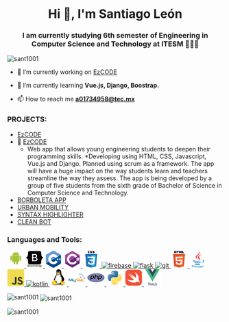 <h1 align="center">Hi 👋, I'm Santiago León</h1>
<h3 align="center">I am currently studying 6th semester of Engineering in Computer Science and Technology at ITESM 👨‍🎓🐏</h3>

<p align="left"> <img src="https://komarev.com/ghpvc/?username=sant1001&label=Profile%20views&color=0e75b6&style=flat" alt="sant1001" /> </p>

- 🔭 I’m currently working on [EzCODE](https://github.com/Juanllanos19/Ezcode)

- 🌱 I’m currently learning **Vue.js, Django, Boostrap.**

- 📫 How to reach me **a01734958@tec.mx**

<h3 align="left">PROJECTS:</h3>
<p align="left"></p>

- [EzCODE](https://github.com/Juanllanos19/Ezcode)
- 🔭 [EzCODE](https://github.com/Juanllanos19/Ezcode)
  - Web app that allows young engineering students to deepen their programming skills.
      *Developing using HTML, CSS, Javascript, Vue.js and Django.
      Planned using  scrum as a framework.
      The app will have a huge impact on the way students learn and teachers streamline the way they assess.
      The app is being developed by a group of five students from the sixth grade of Bachelor of Science in Computer Science and Technology.
- [BORBOLETA APP](https://github.com/RobinSpoiler/AppBorboleta)
- [URBAN MOBILITY](https://Santi001@bitbucket.org/santi001/proyectointegrador)
- [SYNTAX HIGHLIGHTER](https://Santi001@bitbucket.org/santi001/actividad-integradora-3.4-resaltador-de-sintaxis-evidencia-de)
- [CLEAN BOT](https://Santi001@bitbucket.org/santi001/actividadintegradora)

<h3 align="left">Languages and Tools:</h3>
<p align="left"> <a href="https://developer.android.com" target="_blank" rel="noreferrer"> <img src="https://raw.githubusercontent.com/devicons/devicon/master/icons/android/android-original-wordmark.svg" alt="android" width="40" height="40"/> </a> <a href="https://getbootstrap.com" target="_blank" rel="noreferrer"> <img src="https://raw.githubusercontent.com/devicons/devicon/master/icons/bootstrap/bootstrap-plain-wordmark.svg" alt="bootstrap" width="40" height="40"/> </a> <a href="https://www.w3schools.com/cpp/" target="_blank" rel="noreferrer"> <img src="https://raw.githubusercontent.com/devicons/devicon/master/icons/cplusplus/cplusplus-original.svg" alt="cplusplus" width="40" height="40"/> </a> <a href="https://www.w3schools.com/cs/" target="_blank" rel="noreferrer"> <img src="https://raw.githubusercontent.com/devicons/devicon/master/icons/csharp/csharp-original.svg" alt="csharp" width="40" height="40"/> </a> <a href="https://www.w3schools.com/css/" target="_blank" rel="noreferrer"> <img src="https://raw.githubusercontent.com/devicons/devicon/master/icons/css3/css3-original-wordmark.svg" alt="css3" width="40" height="40"/> </a> <a href="https://firebase.google.com/" target="_blank" rel="noreferrer"> <img src="https://www.vectorlogo.zone/logos/firebase/firebase-icon.svg" alt="firebase" width="40" height="40"/> </a> <a href="https://flask.palletsprojects.com/" target="_blank" rel="noreferrer"> <img src="https://www.vectorlogo.zone/logos/pocoo_flask/pocoo_flask-icon.svg" alt="flask" width="40" height="40"/> </a> <a href="https://git-scm.com/" target="_blank" rel="noreferrer"> <img src="https://www.vectorlogo.zone/logos/git-scm/git-scm-icon.svg" alt="git" width="40" height="40"/> </a> <a href="https://www.w3.org/html/" target="_blank" rel="noreferrer"> <img src="https://raw.githubusercontent.com/devicons/devicon/master/icons/html5/html5-original-wordmark.svg" alt="html5" width="40" height="40"/> </a> <a href="https://www.java.com" target="_blank" rel="noreferrer"> <img src="https://raw.githubusercontent.com/devicons/devicon/master/icons/java/java-original.svg" alt="java" width="40" height="40"/> </a> <a href="https://developer.mozilla.org/en-US/docs/Web/JavaScript" target="_blank" rel="noreferrer"> <img src="https://raw.githubusercontent.com/devicons/devicon/master/icons/javascript/javascript-original.svg" alt="javascript" width="40" height="40"/> </a> <a href="https://kotlinlang.org" target="_blank" rel="noreferrer"> <img src="https://www.vectorlogo.zone/logos/kotlinlang/kotlinlang-icon.svg" alt="kotlin" width="40" height="40"/> </a> <a href="https://www.linux.org/" target="_blank" rel="noreferrer"> <img src="https://raw.githubusercontent.com/devicons/devicon/master/icons/linux/linux-original.svg" alt="linux" width="40" height="40"/> </a> <a href="https://www.mysql.com/" target="_blank" rel="noreferrer"> <img src="https://raw.githubusercontent.com/devicons/devicon/master/icons/mysql/mysql-original-wordmark.svg" alt="mysql" width="40" height="40"/> </a> <a href="https://www.php.net" target="_blank" rel="noreferrer"> <img src="https://raw.githubusercontent.com/devicons/devicon/master/icons/php/php-original.svg" alt="php" width="40" height="40"/> </a> <a href="https://www.python.org" target="_blank" rel="noreferrer"> <img src="https://raw.githubusercontent.com/devicons/devicon/master/icons/python/python-original.svg" alt="python" width="40" height="40"/> </a> <a href="https://developer.apple.com/swift/" target="_blank" rel="noreferrer"> <img src="https://raw.githubusercontent.com/devicons/devicon/master/icons/swift/swift-original.svg" alt="swift" width="40" height="40"/> </a> <a href="https://vuejs.org/" target="_blank" rel="noreferrer"> <img src="https://raw.githubusercontent.com/devicons/devicon/master/icons/vuejs/vuejs-original-wordmark.svg" alt="vuejs" width="40" height="40"/> </a> </p>

<p><img align="left" src="https://github-readme-stats.vercel.app/api/top-langs?username=sant1001&show_icons=true&locale=en&layout=compact" alt="sant1001" /></p>

<p>&nbsp;<img align="center" src="https://github-readme-stats.vercel.app/api?username=sant1001&show_icons=true&locale=en" alt="sant1001" /></p>

<p><img align="center" src="https://github-readme-streak-stats.herokuapp.com/?user=sant1001&" alt="sant1001" /></p>
